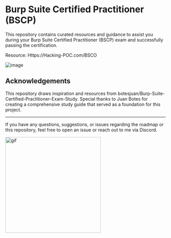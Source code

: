 # Burp Suite Certified Practitioner (BSCP)

This repository contains curated resources and guidance to assist you during your Burp Suite Certified Practitioner (BSCP) exam and successfully passing the certification.

Resource: Https://Hacking-POC.com/BSCO

![image](https://github.com/user-attachments/assets/1d28ae4c-32ff-4274-898d-fee0d449780c)

## Acknowledgements

This repository draws inspiration and resources from botesjuan/Burp-Suite-Certified-Practitioner-Exam-Study.
Special thanks to Juan Botes for creating a comprehensive study guide that served as a foundation for this project.

---

If you have any questions, suggestions, or issues regarding the roadmap or this repository, feel free to open an issue or reach out to me via Discord.

  <a href="https://discord.com">
  <img width="300" src="https://github.com/Hacking-Notes/Hacking-Notes/assets/118412415/5f34c47e-8f9e-40ef-885d-91ee9a6c5989" alt="gif">
  </a>
